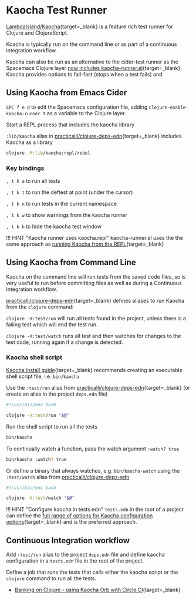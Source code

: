 # Kaocha Test Runner

[LambdaIsland/Kaocha](https://github.com/lambdaisland/kaocha "LambdaIsland Kaocha GitHub Repository"){target=_blank} is a feature rich test runner for Clojure and ClojureScript.

Koacha is typically run on the command line or as part of a continuous integration workflow.

Kaocha can also be run as an alternative to the cider-test runner as the Spacemacs Clojure layer [now includes kaocha-runner.el](https://github.com/syl20bnr/spacemacs/pull/15268){target=_blank}.  Kaocha provides options to fail-fast (stops when a test fails) and


## Using Kaocha from Emacs Cider

`SPC f e d` to edit the Spacemacs configuration file, adding `clojure-enable-kaocha-runner t` as a variable to the Clojure layer.

Start a REPL process that includes the kaocha library

`:lib/kaocha` alias in [practicalli/clojure-deps-edn](https://github.com/practicalli/clojure-deps-edn){target=_blank} includes Kaocha as a library

```bash
clojure -M:lib/kaocha:repl/rebel
```

### Key bindings

`, t k a` to run all tests

`, t k t` to run the deftest at point (under the cursor)

`, t k n` to run tests in the current namespace

`, t k w` to show warnings from the kaocha runner

`, t k h` to hide the kaocha test window

!!! HINT "Kaocha runner uses kaocha.repl"
    kaocha-runner.el uses the the same approach as [running Kaocha from the REPL](https://cljdoc.org/d/lambdaisland/kaocha/1.60.977/doc/5-running-kaocha-from-the-repl "Kaocha cljdoc"){target=_blank}


## Using Kaocha from Command Line

Kaocha on the command line will run tests from the saved code files, so is very useful to run before committing files as well as during a Continuous Integration workflow.

[practicalli/clojure-deps-edn](https://github.com/practicalli/clojure-deps-edn){target=_blank} defines aliases to run Kaocha from the `clojure` command:

`clojure -X:test/run` will run all tests found in the project, unless there is a failing test which will end the test run.

`clojure -X:test/watch` runs all test and then watches for changes to the test code, running again if a change is detected.


### Kaocha shell script

[Kaocha install guide](https://cljdoc.org/d/lambdaisland/kaocha/1.60.977/doc/2-installing){target=_blank} recommends creating an executable shell script file, i.e. `bin/kaocha`

Use the `:test/run` alias from [practicalli/clojure-deps-edn](https://github.com/practicalli/clojure-deps-edn){target=_blank} (or create an alias in the project `deps.edn` file)

```bash
#!/usr/bin/env bash

clojure -X:test/run "$@"
```

Run the shell script to run all the tests

```bash
bin/kaocha
```

To continually watch a function, pass the watch argument `:watch? true`

```bash
bin/kaocha :watch? true
```

Or define a binary that always watches, e.g. `bin/kaocha-watch` using the `:test/watch` alias from [practicalli/clojure-deps-edn](https://github.com/practicalli/clojure-deps-edn)

```bash
#!/usr/bin/env bash

clojure -X:test/watch "$@"
```

!!! HINT "Configure kaocha in tests.edn"
   `tests.edn` in the root of a project can define the [full range of options for Kaocha configuration options](https://cljdoc.org/d/lambdaisland/kaocha/1.62.993/doc/3-configuration){target=_blank} and is the preferred approach.


## Continuous Integration workflow

Add `:test/run` alias to the project `deps.edn` file and define kaocha configuration in a `tests.edn` file in the root of the project.

Define a job that runs the tests that calls either the kaocha script or the `clojure` command to run all the tests.

* [Banking on Clojure - using Kaocha Orb with Circle CI](https://practical.li/clojure-web-services/projects/banking-on-clojure/continuous-integration.html){target=_blank}
